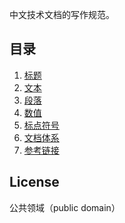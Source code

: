 中文技术文档的写作规范。

## 目录

1. [标题](title.md)
1. [文本](Test/文档编写/docs/text.md)
1. [段落](paragraph.md)
1. [数值](number.md)
1. [标点符号](marks.md)
1. [文档体系](structure.md)
1. [参考链接](reference.md)

## License

公共领域（public domain）
